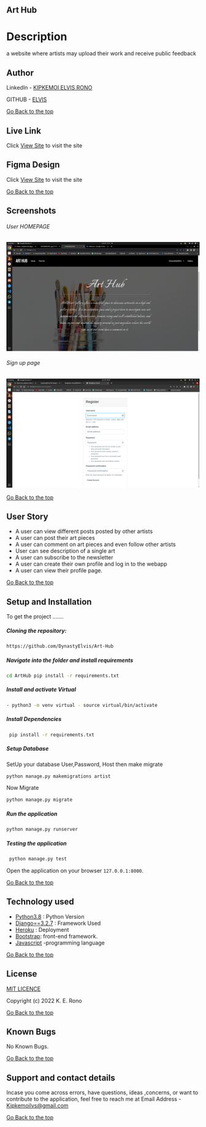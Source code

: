 ## Art Hub

# Description  
a website where artists may upload their work and receive public feedback

## Author  
  
LinkedIn - [KIPKEMOI ELVIS RONO](https://ke.linkedin.com/in/kipkemoi-elvis-aa3548209?trk=public_profile_samename-profile)


GITHUB - [ELVIS](https://github.com/DynastyElvis)


[Go Back to the top](#Art-Hub)

##  Live Link  
 Click [View Site](https://elvis-arthub.herokuapp.com/)  to visit the site

## Figma Design
 Click [View Site](https://www.figma.com/file/MeHFr28dnI7gmZN5dLEKKB/Art-Hub-Design?node-id=0%3A1)  to visit the site

[Go Back to the top](#Art-Hub)
## Screenshots 
###### User HOMEPAGE
 
<img src="https://raw.githubusercontent.com/DynastyElvis/Art-Hub/master/media/Screenshot%20from%202022-06-25%2012-17-35.png">
 

 ###### Sign up page
 <img src="https://raw.githubusercontent.com/DynastyElvis/The-Neighbourhood./master/static/images/Screenshot%20from%202022-06-20%2000-26-09.png">

[Go Back to the top](#Art-Hub)


## User Story  
  
* A user can view different posts posted by other artists
* A user can post their art pieces
* A user can comment on art pieces and even follow other artists 
* User can see description of a single art  
* A user can subscribe to the newsletter
* A user can create their own profile and log in to the webapp
* A user can view their profile page. 
  
[Go Back to the top](#Art-Hub)
  
## Setup and Installation  
To get the project .......  
  
##### Cloning the repository:  
```bash
https://github.com/DynastyElvis/Art-Hub
```
##### Navigate into the folder and install requirements  
 ```bash
 cd ArtHub pip install -r requirements.txt 
 ```
##### Install and activate Virtual  
```bash
- python3 -m venv virtual - source virtual/bin/activate
```
##### Install Dependencies  
```bash
 pip install -r requirements.txt 
``` 
 ##### Setup Database  
  SetUp your database User,Password, Host then make migrate  
 ```bash 
python manage.py makemigrations artist
 ``` 
 Now Migrate

```bash
python manage.py migrate 
```
##### Run the application  
```bash
python manage.py runserver 
```
##### Testing the application  
```bash
 python manage.py test 
```
Open the application on your browser `127.0.0.1:8000`.  
  
[Go Back to the top](#Art-Hub)
  
## Technology used
* [Python3.8](https://www.python.org/) : Python Version
* [Django==3.2.7](https://docs.djangoproject.com/en/2.2/) : Framework Used
* [Heroku](https://heroku.com) : Deployment
* [Bootstrap](https://getbootstrap.com/): front-end framework.
* [Javascript](https://www.javascript.com/) -programming language

  
[Go Back to the top](#Art-Hub)

## License

[MIT LICENCE](https://github.com/DynastyElvis/The-Neighbourhood./blob/master/LICENSE)


Copyright (c) 2022 K. E. Rono



[Go Back to the top](#Art-Hub)

## Known Bugs

No Known Bugs.


[Go Back to the top](#Art-Hub)

## Support and contact details
 Incase you come across errors, have questions, ideas ,concerns, or want to contribute to the application, feel free to reach me at 
Email Address - [Kipkemoilvs@gmail.com](Kipkemoilvs@gmail.com)


[Go Back to the top](#Art-Hub)